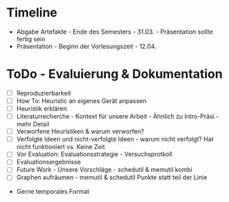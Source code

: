 # Timeline
- Abgabe Artefakte - Ende des Semesters - 31.03. - Präsentation sollte fertig sein
- Präsentation - Beginn der Vorlesungszeit - 12.04.

# ToDo - Evaluierung & Dokumentation
- [ ] Reproduzierbarkeit
- [ ] How To: Heuristic an eigenes Gerät anpassen
- [ ] Heuristik erklären
- [ ] Literaturrecherche - Kontext für unsere Arbeit - Ähnlich zu Intro-Präsi - mehr Detail
- [ ] Verworfene Heuristiken & warum verworfen?
- [ ] Verfolgte Ideen und nicht-verfolgte Ideen - warum nicht verfolgt? Hat nicht funktioniert vs. Keine Zeit
- [ ] Vor Evaluation: Evaluationsstrategie - Versuchsprotkoll
- [ ] Evaluationsergebnisse
- [ ] Future Work - Unsere Vorschläge - schedutil & memutil kombi
- [ ] Graphen aufräumen - memutil & schedutil Punkte statt teil der Linie

- Gerne temporales Format